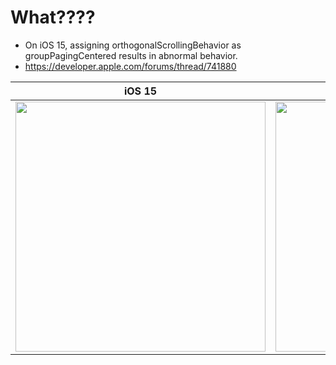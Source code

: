 # What????

* On iOS 15, assigning orthogonalScrollingBehavior as groupPagingCentered results in abnormal behavior.
* https://developer.apple.com/forums/thread/741880

iOS 15|iOS 17
:-:|:-:
<image src="https://github.com/leeari95/CompositionalLayout-BugDemo/assets/75905803/b3394103-6577-4a39-95f3-c8aa911e6e07" width="400">|<image src="https://github.com/leeari95/CompositionalLayout-BugDemo/assets/75905803/afe26853-dd8b-46b7-9e95-ddcee79cebc8" width="400">

